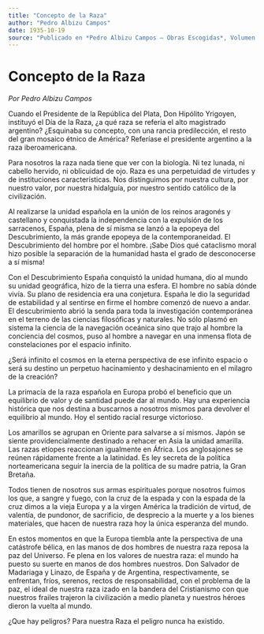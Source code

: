 ```yaml
---
title: "Concepto de la Raza"
author: "Pedro Albizu Campos"
date: 1935-10-19
source: "Publicado en *Pedro Albizu Campos – Obras Escogidas*, Volumen II, pág. 177. Originalmente en *La Palabra*, 19 de octubre de 1935."
---
```


# Concepto de la Raza  
*Por Pedro Albizu Campos*

Cuando el Presidente de la República del Plata, Don Hipólito Yrigoyen, instituyó el Día de la Raza, ¿a qué raza se refería el alto magistrado argentino? ¿Esquinaba su concepto, con una rancia predilección, el resto del gran mosaico étnico de América? Referíase el presidente argentino a la raza iberoamericana.

Para nosotros la raza nada tiene que ver con la biología. Ni tez lunada, ni cabello hervido, ni oblicuidad de ojo. Raza es una perpetuidad de virtudes y de instituciones características. Nos distinguimos por nuestra cultura, por nuestro valor, por nuestra hidalguía, por nuestro sentido católico de la civilización.

Al realizarse la unidad española en la unión de los reinos aragonés y castellano y conquistada la independencia con la expulsión de los sarracenos, España, plena de sí misma se lanzó a la epopeya del Descubrimiento, la más grande epopeya de la contemporaneidad. El Descubrimiento del hombre por el hombre. ¡Sabe Dios qué cataclismo moral hizo posible la separación de la humanidad hasta el grado de desconocerse a sí misma!

Con el Descubrimiento España conquistó la unidad humana, dio al mundo su unidad geográfica, hizo de la tierra una esfera. El hombre no sabía dónde vivía. Su plano de residencia era una conjetura. España le dio la seguridad de estabilidad y al sentirse en firme el hombre comenzó de nuevo a andar. El descubrimiento abrió la senda para toda la investigación contemporánea en el terreno de las ciencias filosóficas y naturales. No sólo plasmó en sistema la ciencia de la navegación oceánica sino que trajo al hombre la conciencia del cosmos, puso al hombre a navegar en una inmensa flota de constelaciones por el espacio infinito.

¿Será infinito el cosmos en la eterna perspectiva de ese infinito espacio o será su destino un perpetuo hacinamiento y deshacinamiento en el milagro de la creación?

La primacía de la raza española en Europa probó el beneficio que un equilibrio de valor y de santidad puede dar al mundo. Hay una experiencia histórica que nos destina a buscarnos a nosotros mismos para devolver el equilibrio al mundo. Hoy el sentido racial resurge victorioso.

Los amarillos se agrupan en Oriente para salvarse a sí mismos. Japón se siente providencialmente destinado a rehacer en Asia la unidad amarilla. Las razas etíopes reaccionan igualmente en África. Los anglosajones se reúnen rápidamente frente a la latinidad. Es ley secreta de la política norteamericana seguir la inercia de la política de su madre patria, la Gran Bretaña.

Todos tienen de nosotros sus armas espirituales porque nosotros fuimos los que, a sangre y fuego, con la cruz de la espada y con la espada de la cruz dimos a la vieja Europa y a la virgen América la tradición de virtud, de valentía, de pundonor, de sacrificio, de desprecio a la muerte y a los bienes materiales, que hacen de nuestra raza hoy la única esperanza del mundo.

En estos momentos en que la Europa tiembla ante la perspectiva de una catástrofe bélica, en las manos de dos hombres de nuestra raza reposa la paz del Universo. Fe plena en los valores de nuestra raza: el mundo ha puesto su suerte en manos de dos hombres nuestros. Don Salvador de Madariaga y Linazo, de España y de Argentina, respectivamente, se enfrentan, fríos, serenos, rectos de responsabilidad, con el problema de la paz, el ideal de nuestra raza izado en la bandera del Cristianismo con que nuestros frailes trajeron la civilización a medio planeta y nuestros héroes dieron la vuelta al mundo.

¿Que hay peligros? Para nuestra Raza el peligro nunca ha existido.
